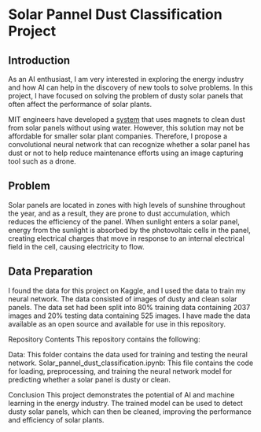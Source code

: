 # Solar Pannel Dust Classification Project

## Introduction
As an AI enthusiast, I am very interested in exploring the energy industry and how AI can help in the discovery of new tools to solve problems. In this project, I have focused on solving the problem of dusty solar panels that often affect the performance of solar plants.

MIT engineers have developed a [system](https://news.mit.edu/2022/solar-panels-dust-magnets-0311) that uses magnets to clean dust from solar panels without using water. However, this solution may not be affordable for smaller solar plant companies. Therefore, I propose a convolutional neural network that can recognize whether a solar panel has dust or not to help reduce maintenance efforts using an image capturing tool such as a drone.

## Problem
Solar panels are located in zones with high levels of sunshine throughout the year, and as a result, they are prone to dust accumulation, which reduces the efficiency of the panel. When sunlight enters a solar panel, energy from the sunlight is absorbed by the photovoltaic cells in the panel, creating electrical charges that move in response to an internal electrical field in the cell, causing electricity to flow.

## Data Preparation
I found the data for this project on Kaggle, and I used the data to train my neural network. The data consisted of images of dusty and clean solar panels. The data set had been split into 80% training data containing 2037 images and 20% testing data containing 525 images. I have made the data available as an open source and available for use in this repository.

Repository Contents
This repository contains the following:

Data: This folder contains the data used for training and testing the neural network.
Solar_pannel_dust_classification.ipynb: This file contains the code for loading, preprocessing, and training the neural network model for predicting whether a solar panel is dusty or clean.

Conclusion
This project demonstrates the potential of AI and machine learning in the energy industry. The trained model can be used to detect dusty solar panels, which can then be cleaned, improving the performance and efficiency of solar plants.
